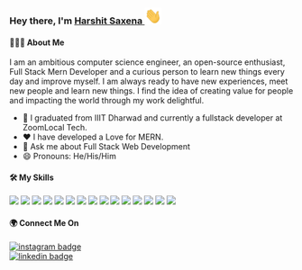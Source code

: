### Hey there, I'm <a  href="https://github.com/Harshit-8"> Harshit Saxena </a> <img  src="https://raw.githubusercontent.com/ABSphreak/ABSphreak/master/gifs/Hi.gif" width="30px"></h2>

#### 👨🏻‍💻 About Me 

I am an ambitious computer science engineer, an open-source enthusiast, Full Stack Mern Developer and a curious person to learn new things every day and improve myself. I am always ready to have new experiences, meet new people and learn new things. I find the idea of creating value for people and impacting the world through my work delightful.

- 🌱 I graduated from IIIT Dharwad and currently a fullstack developer at ZoomLocal Tech.
- ❤️ I have developed a Love for MERN.
- 💬 Ask me about Full Stack Web Development
- 😄 Pronouns: He/His/Him

#### 🛠 My Skills

  ![](https://img.shields.io/badge/NextJs-20232A?style=for-the-badge&logo=next.js&logoColor=61DAFB)
  ![](https://img.shields.io/badge/ReactJs-20232A?style=for-the-badge&logo=react&logoColor=61DAFB)
  ![](https://img.shields.io/badge/Node.js-43853D?style=for-the-badge&logo=node.js&logoColor=white)
  ![](https://img.shields.io/badge/Express.js-404D59?style=for-the-badge)
  ![](https://img.shields.io/badge/Django-38B2AC?style=for-the-badge&logo=django&logoColor=white)
  ![](https://img.shields.io/badge/MongoDB-4EA94B?style=for-the-badge&logo=mongodb&logoColor=white)
  ![](https://img.shields.io/badge/Netlify-430098?style=for-the-badge&logo=heroku&logoColor=white)
  ![](https://img.shields.io/badge/Python-4285F4?style=for-the-badge&logo=python&logoColor=white)
  ![](https://img.shields.io/badge/Git-white?style=for-the-badge&logo=git&logoColor=Orange)
  ![](https://img.shields.io/badge/Github-eb4034?style=for-the-badge&logo=github&logoColor=black)
  ![](https://img.shields.io/badge/vscode-gray?style=for-the-badge&logo=visualstudiocode&logoColor=508cfa)
  ![](https://img.shields.io/badge/Material--UI-0081CB?style=for-the-badge&logo=material-ui&logoColor=white)
  ![](https://img.shields.io/badge/HTML5-E34F26?style=for-the-badge&logo=html5&logoColor=white)
  ![](https://img.shields.io/badge/CSS3-1572B6?style=for-the-badge&logo=css3&logoColor=white)
  ![](https://img.shields.io/badge/JavaScript-F7DF1E?style=for-the-badge&logo=javascript&logoColor=black)
  
#### 🌍 Connect Me On

[![instagram badge](https://img.shields.io/badge/instagram-harshit_saxena_08?style=social&logo=instagram)](https://instagram.com/harshit_saxena_08)<br/>
[![linkedin badge](https://img.shields.io/badge/linkedin-harshitsaxena8?style=social&logo=linkedin)](https://www.linkedin.com/in/harshitsaxena8/)




<br/>
